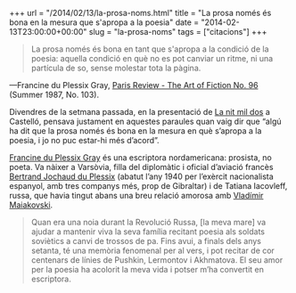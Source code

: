 +++
url = "/2014/02/13/la-prosa-noms.html"
title = "La prosa només és bona en la mesura que s'apropa a la poesia"
date = "2014-02-13T23:00:00+00:00"
slug = "la-prosa-noms"
tags = ["citacions"]
+++

> La prosa només és bona en tant que s'apropa a la condició de la poesia: aquella condició en què no es pot canviar un ritme, ni una partícula de so, sense molestar tota la pàgina.

—Francine du Plessix Gray, [Paris Review - The Art of Fiction No. 96](http://www.theparisreview.org/interviews/2642/the-art-of-fiction-no-96-francine-du-plessix-gray) (Summer 1987, No. 103).

Divendres de la setmana passada, en la presentació de [La nit mil dos](http://carlesbellver.net/llibres/lanitmildos) a Castelló, pensava justament en aquestes paraules quan vaig dir que “algú ha dit que la prosa només és bona en la mesura en què s’apropa a la poesia, i jo no puc estar-hi més d’acord”.

[Francine du Plessix Gray](http://en.wikipedia.org/wiki/Francine_du_Plessix_Gray) és una escriptora nordamericana: prosista, no poeta. Va nàixer a Varsòvia, filla del diplomàtic i oficial d’aviació francès [Bertrand Jochaud du Plessix](http://www.ordredelaliberation.fr/fr_compagnon/310.html) (abatut l’any 1940 per l’exèrcit nacionalista espanyol, amb tres companys més, prop de Gibraltar) i de Tatiana Iacovleff, russa, que havia tingut abans una breu relació amorosa amb [Vladímir Maiakovski](http://ca.wikipedia.org/wiki/Vlad%C3%ADmir_Maiakovski). 

> Quan era una noia durant la Revolució Russa, [la meva mare] va ajudar a mantenir viva la seva família recitant poesia als soldats soviètics a canvi de trossos de pa. Fins avui, a finals dels anys setanta, té una memòria fenomenal per al vers, i pot recitar de cor centenars de línies de Pushkin, Lermontov i Akhmatova. El seu amor per la poesia ha acolorit la meva vida i potser m’ha convertit en escriptora.

